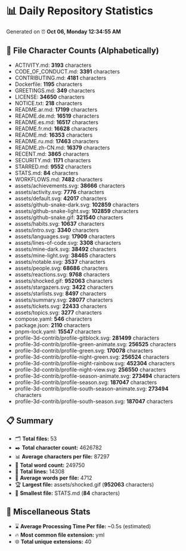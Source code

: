 # 📊 Daily Repository Statistics
Generated on ⏰ **Oct 06, Monday 12:34:55 AM**

## 📂 File Character Counts (Alphabetically)
- ACTIVITY.md: **3193** characters
- CODE_OF_CONDUCT.md: **3391** characters
- CONTRIBUTING.md: **4181** characters
- Dockerfile: **1195** characters
- GREETINGS.md: **349** characters
- LICENSE: **34650** characters
- NOTICE.txt: **218** characters
- README.ar.md: **17199** characters
- README.de.md: **16519** characters
- README.es.md: **16517** characters
- README.fr.md: **16628** characters
- README.md: **16353** characters
- README.ru.md: **17463** characters
- README.zh-CN.md: **16379** characters
- RECENT.md: **3865** characters
- SECURITY.md: **1171** characters
- STARRED.md: **9552** characters
- STATS.md: **84** characters
- WORKFLOWS.md: **7482** characters
- assets/achievements.svg: **38666** characters
- assets/activity.svg: **7776** characters
- assets/default.svg: **42017** characters
- assets/github-snake-dark.svg: **102859** characters
- assets/github-snake-light.svg: **102859** characters
- assets/github-snake.gif: **321540** characters
- assets/habits.svg: **10637** characters
- assets/intro.svg: **3340** characters
- assets/languages.svg: **17909** characters
- assets/lines-of-code.svg: **3308** characters
- assets/mine-dark.svg: **38492** characters
- assets/mine-light.svg: **38465** characters
- assets/notable.svg: **3537** characters
- assets/people.svg: **68686** characters
- assets/reactions.svg: **9768** characters
- assets/shocked.gif: **952063** characters
- assets/stargazers.svg: **3422** characters
- assets/starlists.svg: **8497** characters
- assets/summary.svg: **28077** characters
- assets/tickets.svg: **22433** characters
- assets/topics.svg: **3277** characters
- compose.yaml: **546** characters
- package.json: **2110** characters
- pnpm-lock.yaml: **15547** characters
- profile-3d-contrib/profile-gitblock.svg: **281499** characters
- profile-3d-contrib/profile-green-animate.svg: **256525** characters
- profile-3d-contrib/profile-green.svg: **170078** characters
- profile-3d-contrib/profile-night-green.svg: **256524** characters
- profile-3d-contrib/profile-night-rainbow.svg: **452304** characters
- profile-3d-contrib/profile-night-view.svg: **256550** characters
- profile-3d-contrib/profile-season-animate.svg: **273494** characters
- profile-3d-contrib/profile-season.svg: **187047** characters
- profile-3d-contrib/profile-south-season-animate.svg: **273494** characters
- profile-3d-contrib/profile-south-season.svg: **187047** characters

## 📋 Summary
- 🗂️ **Total files:** 53
- ✒️ **Total character count:** 4626782
- 📊 **Average characters per file:** 87297
- 📝 **Total word count:** 249750
- 🧾 **Total lines:** 14308
- 📐 **Average words per file:** 4712
- 🏆 **Largest file:** assets/shocked.gif (**952063** characters)
- 🥉 **Smallest file:** STATS.md (**84** characters)

## 🌟 Miscellaneous Stats
- ⌛ **Average Processing Time Per file:** ~0.5s (estimated)
- 🔥 **Most common file extension:** yml
- 🌐 **Total unique extensions:** 40
